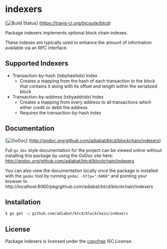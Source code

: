 indexers
========

[![Build Status](https://travis-ci.org/btcsuite/btcd.png?branch=master)]
(https://travis-ci.org/btcsuite/btcd)

Package indexers implements optional block chain indexes.

These indexes are typically used to enhance the amount of information available
via an RPC interface.

## Supported Indexers

- Transaction-by-hash (txbyhashidx) Index
  - Creates a mapping from the hash of each transaction to the block that
    contains it along with its offset and length within the serialized block
- Transaction-by-address (txbyaddridx) Index
  - Creates a mapping from every address to all transactions which either credit
    or debit the address
  - Requires the transaction-by-hash index

## Documentation

[![GoDoc](https://godoc.org/github.com/adiabat/btcd/blockchain/indexers?status.png)]
(http://godoc.org/github.com/adiabat/btcd/blockchain/indexers)

Full `go doc` style documentation for the project can be viewed online without
installing this package by using the GoDoc site here:
http://godoc.org/github.com/adiabat/btcd/blockchain/indexers

You can also view the documentation locally once the package is installed with
the `godoc` tool by running `godoc -http=":6060"` and pointing your browser to
http://localhost:6060/pkg/github.com/adiabat/btcd/blockchain/indexers

## Installation

```bash
$ go get -u github.com/adiabat/btcd/blockchain/indexers
```

## License

Package indexers is licensed under the [copyfree](http://copyfree.org) ISC
License.
